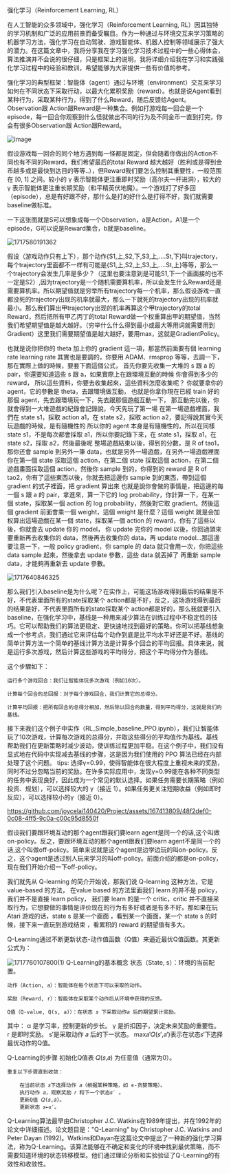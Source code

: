 强化学习（Reinforcement Learning, RL）

在人工智能的众多领域中，强化学习（Reinforcement Learning, RL）因其独特的学习机制和广泛的应用前景而备受瞩目。作为一种通过与环境交互来学习策略的机器学习方法，强化学习在自动驾驶、游戏智能体、机器人控制等领域展示了强大的潜力。在这篇文章中，我将分享我在学习强化学习技术过程中的一些心得体会，算法推演并不会说的很仔细，只是框架上的说明，我将详细介绍我在学习和实践强化学习过程中的经验和教训，希望能够为大家提供一些有价值的参考。

强化学习的典型框架：智能体（agent）通过与环境（environment）交互来学习如何在不同状态下采取行动，以最大化累积奖励（reward）。也就是说Agent看到某种行为，采取某种行为，得到了什么Reward，随后反馈给Agent。Observation跟 Action跟Reward是一种集合。例如打游戏每一回合是一个 episode，每一回合你观察到什么怪就做出不同的行为及不同金币一直到打完，你会有很多Observation跟 Action跟Reward。

![image](https://github.com/joycelai140420/Project/assets/167413809/541d9710-529b-4d08-8831-8891df6d5116)

假设游戏每一回合的同个地方遇到每一怪都是固定，但会随着你做出的Action不同也有不同的Reward，我们希望最后的total Reward 越大越好（胜利或是得到金币越多或是最快到达目的等等..），但Reward我们要怎么控制其重要性，一般范围在 [0, 1] 之间。较小的 γ 表示智能体更注重即时奖励（高尔夫一杆进洞），较大的 γ 表示智能体更注重长期奖励（和平精英伏地魔）。一个游戏打了好多回（episode），总是有好跟不好，那什么是打的好什么是打得不好，我们就需要 baseline做标准。

一下这张图就是S可以想象成每一个Observation，a是Action，A1是一个episode，G可以说是Reward集合，b就是baseline。

![1717580191362](https://github.com/joycelai140420/Project/assets/167413809/ab0eaabc-6bce-423a-936e-903be5f7221d)

假设（游戏动作只有上下），那个动作{S1,上,S2,下,S3,上,....St,下}叫trajectory，每个trajectory里面都不一样有可能是{S1,上,S2,上,S3,上,....St,上}等等，那么一个trajectory会发生几率是多少？（这里也要注意到是可能S1,下一个画面接的也不一定是S2）,因为trajectory是一个随机需要算机率，所以会发生什么Reward还是需要算机率。所以期望值就是穷举所有trajectory每一个机率，那么假设游戏一直都没死的trajectory出现的机率就最大，那么一下就死的trajectory出现的机率就最小。那么我们算出甲trajectory出现的机率再算这个甲trajectory的total Reward，然后把所有甲乙丙丁的total Reward做一个权重算出甲的期望值，当然我们希望期望值是越大越好。（穷举什么什么得到最小或最大等用词就需要用到Gradient）这里我们需要期望值是越大越好，要用max，这就是GradientPolicy。

也就是说你把你的 theta 加上你的 gradient 這一項，那當然前面要有個 learning rate learning rate 其實也是要調的，你要用 ADAM、rmsprop 等等，去調一下，那在實際上做的時候，要套下面這個公式， 首先你要先收集一大堆的 s 跟 a 的 pair，你還要知道這些 s 跟 a，如果實際上在跟環境互動的時候 你會得到多少的 reward， 所以這些資料，你要去收集起來，這些資料怎麼收集呢？ 你就要拿你的 agent，它的參數是 theta，去跟環境做互動， 也就是你拿你現在已經 train 好的那個 agent，先去跟環境玩一下，先去跟那個遊戲互動一下， 那互動完以後，你就會得到一大堆遊戲的紀錄會記錄說，今天先玩了第一場 在第一場遊戲裡面，我們在 state s1，採取 action a1，在 state s2，採取 action a2，要記得說其實今天玩遊戲的時候，是有隨機性的 所以你的 agent 本身是有隨機性的，所以在同樣 state s1，不是每次都會採取 a1，所以你要記錄下來，在 state s1，採取 a1，在 state s2，採取 a2，然後最後呢 整場遊戲結束以後，得到的分數，是 R of tao1，那你还會 sample 到另外一筆 data，也就是另外一場遊戲，在另外一場遊戲裡面 你在第一個 state 採取這個 action，在第二個 state 採取這個 action，在第二個遊戲畫面採取這個 action，然後你 sample 到的，你得到的 reward 是 R of tao2，你有了這些東西以後，你就去把這邊你 sample 到的東西，帶到這個 gradient 的式子裡面，把 gradient 算出來 也就是說你會做的事情是，把這邊的每一個 s 跟 a 的 pair，拿進來，算一下它的 log probability，你計算一下，在某一個 state，採取某一個 action 的 log probability，然後對它取 gradient。然後這個 gradient 前面會乘一個 weight，這個 weight 是什麼？這個 weight 就是会加权算出這場遊戲在某一個 state，採取某一個 action 的 reward，你有了這些以後，你就會去 update 你的 model， 你 update 完你的 model 以後，你回過頭來要重新再去收集你的 data，然後再去收集你的 data，再 update model...那這邊要注意一下，一般 policy gradient，你 sample 的 data 就只會用一次，你把這些 data sample 起來，然後拿去 update 參數，這些 data 就丟掉了 再重新 sample data，才能夠再重新去 update 參數。

![1717640846325](https://github.com/joycelai140420/Project/assets/167413809/cd716c53-753f-481f-914a-d55bc40f2d2d)

那么我们引入baseline是为什么呢？在实作上，可能这场游戏得到最后的结果是不好，不代表里面所有的state採取某个 action都是不好，反之，这场游戏得到最后的结果是好，不代表里面所有的state採取某个 action都是好的，那么我就要引入baseline，在强化学习中，基线是一种用来减少算法在训练过程中不稳定性的技巧。它可以帮助我们的算法更稳定、更快速地找到最好的策略。你可以把基线想象成一个参考点，我们通过它来评估每个动作到底是比平均水平好还是不好。基线的简单计算方法一个简单的基线计算方法是计算多个回合的平均回报。具体来说，就是运行多次游戏，然后计算这些游戏的平均得分，把这个平均得分作为基线。

这个步驟如下：
    
    运行多个游戏回合：我们让智能体玩多次游戏（例如10次）。
    
    计算每个回合的总回报：对于每个游戏回合，我们计算它的总得分。
    
    计算平均回报：把所有回合的总得分相加，然后除以回合的数量，得到平均得分，这就是我们的基线。

接下来我们这个例子中实作（RL_Simple_baseline_PPO.ipynb），我们让智能体玩了10次游戏，计算每次游戏的总得分，并取这些得分的平均值作为基线。基线帮助我们在更新策略时减少波动，使训练过程更加平稳。在这个例子中，我们没有显式地在代码中实现减去基线的步骤，这是因为我们使用的 PPO 算法已经在内部处理了这个问题。
    tips:
    选择γ=0.99，使得智能体在很大程度上重视未来的奖励，同时不过分忽略当前的奖励。在许多实际应用中，发现γ=0.99能在各种不同类型的任务中表现良好，因此成为一个常见的默认选择。如果任务需要长期策略（例如投资、规划），可以选择较大的 γ（接近 1）。如果任务更关注短期收益（例如即时反应），可以选择较小的γ（接近 0）。
    
https://github.com/joycelai140420/Project/assets/167413809/48f2def0-0c08-4ff5-9c0a-c00c95d8550f


假设我们要跟环境互动的那个agent跟我们要learn agent是同一个的话,这个叫做on-policy。反之，要跟环境互动的那个agent跟我们要learn agent不是同一个的话,这个叫做off-policy。简单来说就是这个agent是边学边玩的叫on-policy。反之，这个agent是透过别人玩来学习的叫off-policy。前面介绍的都是on-policy，现在我们开始介绍一下off-policy。

我们就先从 Q-learning 的简介开始说，那我们说 Q-learning 这种方法，它是 value-based 的方法， 在value based 的方法里面我们 learn 的并不是 policy，我们并不是直接 learn policy， 我们要 learn 的是一个 critic，critic 并不直接采取行为，它想要做的事情是评价现在的行为有多好或者是有多不好。那如果在玩 Atari 游戏的话，state s 是某一个画面 ，看到某一个画面，某一个 state s 的时候，接下来一直玩到游戏结束 ，看累积的 reward 的期望值有多大。

Q-Learning通过不断更新状态-动作值函数（Q值）来逼近最优Q值函数。其更新公式为：

![1717760107800(1)](https://github.com/joycelai140420/Project/assets/167413809/2514ac59-4aac-4b57-b095-699a177effd9)
Q-Learning的基本概念
    状态（State, s）：环境的当前配置。
    
    动作（Action, a）：智能体在每个状态下可以采取的动作。

    奖励（Reward, r）：智能体在采取某个动作后从环境中获得的反馈。

    Q值（Q-value, Q(s, a)）：在状态 𝑠 下采取动作𝑎 后的期望累计奖励。   

其中：
    α 是学习率，控制更新的步长。
    γ 是折扣因子，决定未来奖励的重要性。
    r 是即时奖励。
    s′是采取动作 
    𝑎 后的下一状态。
    max𝑎′𝑄(𝑠′,𝑎′)表示在状态𝑠′下选择最优动作的Q值。

Q-Learning的步骤
    初始化Q值表 𝑄(𝑠,𝑎)    为任意值（通常为0）。
    
    重复以下步骤直到收敛：

        在当前状态 𝑠下选择动作 𝑎（根据某种策略，如 ϵ-贪婪策略）。
        执行动作 𝑎，观察奖励 𝑟 和下一个状态𝑠′ 。
        更新Q值 𝑄(𝑠,𝑎)。
        更新状态 𝑠←𝑠′。

Q-Learning算法最早由Christopher J.C. Watkins在1989年提出，并在1992年的论文中详细描述。论文题目是："Q-Learning" by Christopher J.C. Watkins and Peter Dayan (1992)。Watkins和Dayan在这篇论文中提出了一种新的强化学习算法，称为Q-Learning。该算法能够在不确定和变化的环境中找到最优策略，而不需要知道环境的状态转移模型。他们通过理论分析和实验验证了Q-Learning的有效性和收敛性。


